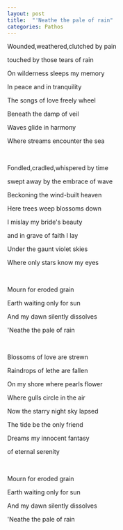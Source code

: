 ```yaml
---
layout: post
title:  "'Neathe the pale of rain"
categories: Pathos
---
```



Wounded,weathered,clutched by pain

touched by those tears of rain  

On wilderness sleeps my memory 

In peace and in tranquility

The songs of love freely wheel

Beneath the damp of veil

Waves glide in harmony

Where streams encounter the sea

<br>

Fondled,cradled,whispered by time

swept away by the embrace of wave

Beckoning the wind-built heaven

Here trees weep blossoms down

I mislay my bride's beauty

and in grave of faith I lay

Under the gaunt violet skies

Where only stars know my eyes

<br>

Mourn for eroded grain

Earth waiting only for sun

And my dawn silently dissolves

'Neathe the pale of rain

<br>

Blossoms of love are strewn

Raindrops of lethe are fallen

On my shore where pearls flower

Where gulls circle in the air

Now the starry night sky lapsed

The tide be the only friend 

Dreams my innocent fantasy

of eternal serenity

<br>

Mourn for eroded grain

Earth waiting only for sun

And my dawn silently dissolves

'Neathe the pale of rain

